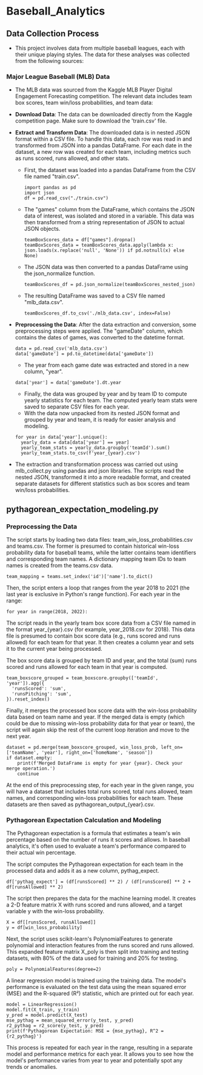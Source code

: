# Baseball_Analytics

## Data Collection Process
- This project involves data from multiple baseball leagues, each with their unique playing styles. The data for these analyses was collected from the following sources:

### Major League Baseball (MLB) Data

- The MLB data was sourced from the Kaggle MLB Player Digital Engagement Forecasting competition. The relevant data includes team box scores, team win/loss probabilities, and team data:

- **Download Data**: The data can be downloaded directly from the Kaggle competition page. Make sure to download the 'train.csv' file.

- **Extract and Transform Data**: The downloaded data is in nested JSON format within a CSV file. To handle this data, each row was read in and transformed from JSON into a pandas DataFrame. For each date in the dataset, a new row was created for each team, including metrics such as runs scored, runs allowed, and other stats.
  - First, the dataset was loaded into a pandas DataFrame from the CSV file named "train.csv".
    ```
    import pandas as pd
    import json
    df = pd.read_csv("./train.csv")
    ```
  - The "games" column from the DataFrame, which contains the JSON data of interest, was isolated and stored in a variable. This data was then transformed from a string representation of JSON to actual JSON objects.
    ```
    teamBoxScores_data = df["games"].dropna()
    teamBoxScores_data = teamBoxScores_data.apply(lambda x: json.loads(x.replace('null', 'None')) if pd.notnull(x) else None)
    ```
  - The JSON data was then converted to a pandas DataFrame using the json_normalize function.
    ```
    teamBoxScores_df = pd.json_normalize(teamBoxScores_nested_json)
    ```
  - The resulting DataFrame was saved to a CSV file named "mlb_data.csv".
    ```
    teamBoxScores_df.to_csv('./mlb_data.csv', index=False)
    ```
- **Preprocessing the Data**: After the data extraction and conversion, some preprocessing steps were applied. The "gameDate" column, which contains the dates of games, was converted to the datetime format.
  ```
  data = pd.read_csv('mlb_data.csv')
  data['gameDate'] = pd.to_datetime(data['gameDate'])
  ```
  - The year from each game date was extracted and stored in a new column, "year".
  ```
  data['year'] = data['gameDate'].dt.year
  ```
  - Finally, the data was grouped by year and by team ID to compute yearly statistics for each team. The computed yearly team stats were saved to separate CSV files for each year.
  - With the data now unpacked from its nested JSON format and grouped by year and team, it is ready for easier analysis and modeling.
  ```
  for year in data['year'].unique():
    yearly_data = data[data['year'] == year]
    yearly_team_stats = yearly_data.groupby('teamId').sum()
    yearly_team_stats.to_csv(f'year_{year}.csv')
  ```
- The extraction and transformation process was carried out using mlb_collect.py using pandas and json libraries. The scripts read the nested JSON, transformed it into a more readable format, and created separate datasets for different statistics such as box scores and team win/loss probabilities.

## pythagorean_expectation_modeling.py
### Preprocessing the Data
  The script starts by loading two data files: team_win_loss_probabilities.csv and teams.csv. The former is presumed to contain historical win-loss probability data for baseball teams, while the latter contains team identifiers and corresponding team names. A dictionary mapping team IDs to team names is created from the teams.csv data.
  
  ```
  team_mapping = teams.set_index('id')['name'].to_dict()
  ```
  
  Then, the script enters a loop that ranges from the year 2018 to 2021 (the last year is exclusive in Python's range function). For each year in the range:
  
  ```
  for year in range(2018, 2022):
  ```
  
  The script reads in the yearly team box score data from a CSV file named in the format year_{year}.csv (for example, year_2018.csv for 2018). This data file is presumed to contain box score data (e.g., runs scored and runs allowed) for each team for that year. It then creates a column year and sets it to the current year being processed.
  
  The box score data is grouped by team ID and year, and the total (sum) runs scored and runs allowed for each team in that year is computed.
  ```
  team_boxscore_grouped = team_boxscore.groupby(['teamId', 'year']).agg({
    'runsScored': 'sum',
    'runsPitching': 'sum',  
  }).reset_index()
  ```
  Finally, it merges the processed box score data with the win-loss probability data based on team name and year. If the merged data is empty (which could be due to missing win-loss probability data for that year or team), the script will again skip the rest of the current loop iteration and move to the next year.
  ```
  dataset = pd.merge(team_boxscore_grouped, win_loss_prob, left_on=['teamName', 'year'], right_on=['homeName', 'season'])
  if dataset.empty:
      print(f'Merged DataFrame is empty for year {year}. Check your merge operation.')
      continue
  ```
  
  At the end of this preprocessing step, for each year in the given range, you will have a dataset that includes total runs scored, total runs allowed, team names, and corresponding win-loss probabilities for each team. These datasets are then saved as pythagorean_output_{year}.csv.

### Pythagorean Expectation Calculation and Modeling
The Pythagorean expectation is a formula that estimates a team's win percentage based on the number of runs it scores and allows. In baseball analytics, it's often used to evaluate a team's performance compared to their actual win percentage.

The script computes the Pythagorean expectation for each team in the processed data and adds it as a new column, pythag_expect.
```
df['pythag_expect'] = (df[runsScored] ** 2) / (df[runsScored] ** 2 + df[runsAllowed] ** 2)
```

The script then prepares the data for the machine learning model. It creates a 2-D feature matrix X with runs scored and runs allowed, and a target variable y with the win-loss probability.
```
X = df[[runsScored, runsAllowed]]
y = df[win_loss_probability]
```

Next, the script uses scikit-learn's PolynomialFeatures to generate polynomial and interaction features from the runs scored and runs allowed. This expanded feature matrix X_poly is then split into training and testing datasets, with 80% of the data used for training and 20% for testing.
```
poly = PolynomialFeatures(degree=2)
```

A linear regression model is trained using the training data. The model's performance is evaluated on the test data using the mean squared error (MSE) and the R-squared (R²) statistic, which are printed out for each year.
```
model = LinearRegression()
model.fit(X_train, y_train)
y_pred = model.predict(X_test)
mse_pythag = mean_squared_error(y_test, y_pred)
r2_pythag = r2_score(y_test, y_pred)
print(f'Pythagorean Expectation: MSE = {mse_pythag}, R^2 = {r2_pythag}')
```

This process is repeated for each year in the range, resulting in a separate model and performance metrics for each year. It allows you to see how the model's performance varies from year to year and potentially spot any trends or anomalies.
